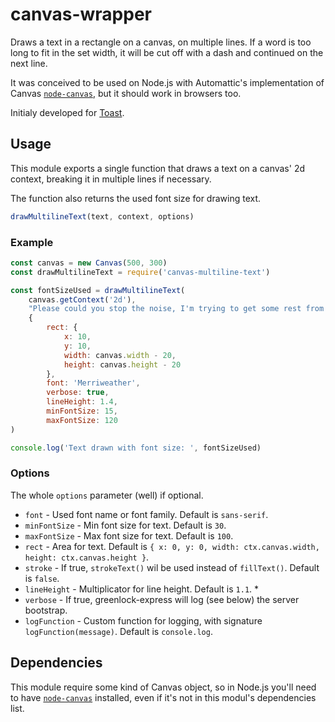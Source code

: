 # canvas-wrapper

Draws a text in a rectangle on a canvas, on multiple lines. If a word is too long to fit in the set width, it will be cut off with a dash and continued on the next line.

It was conceived to be used on Node.js with Automattic's implementation of Canvas [`node-canvas`](https://github.com/Automattic/node-canvas), but it should work in browsers too.

Initialy developed for [Toast](https://github.com/Neesh774/Toast).

## Usage
This module exports a single function that draws a text on a canvas' 2d context, breaking it in multiple lines if necessary.

The function also returns the used font size for drawing text.

```javascript
drawMultilineText(text, context, options)
```

### Example
```javascript
const canvas = new Canvas(500, 300)
const drawMultilineText = require('canvas-multiline-text')

const fontSizeUsed = drawMultilineText(
	canvas.getContext('2d'),
	"Please could you stop the noise, I'm trying to get some rest from all the unborn chicken voices in my head. What's that? What's that?",
	{
		rect: {
			x: 10,
			y: 10,
			width: canvas.width - 20,
			height: canvas.height - 20
		},
		font: 'Merriweather',
		verbose: true,
		lineHeight: 1.4,
		minFontSize: 15,
		maxFontSize: 120
)

console.log('Text drawn with font size: ', fontSizeUsed)
```

### Options
The whole `options` parameter (well) if optional.
 * `font` - Used font name or font family. Default is `sans-serif`.
 * `minFontSize` - Min font size for text. Default is `30`.
 * `maxFontSize` - Max font size for text. Default is `100`.
 * `rect` - Area for text. Default is `{ x: 0, y: 0, width: ctx.canvas.width, height: ctx.canvas.height }`.
 * `stroke` - If true, `strokeText()` wil be used instead of `fillText()`. Default is `false`.
 * `lineHeight` - Multiplicator for line height. Default is `1.1`. *
 * `verbose` - If true, greenlock-express will log (see below) the server bootstrap.
 * `logFunction` - Custom function for logging, with signature `logFunction(message)`. Default is `console.log`.

## Dependencies
This module require some kind of Canvas object, so in Node.js you'll need to have [`node-canvas`](https://github.com/Automattic/node-canvas) installed, even if it's not in this modul's dependencies list.